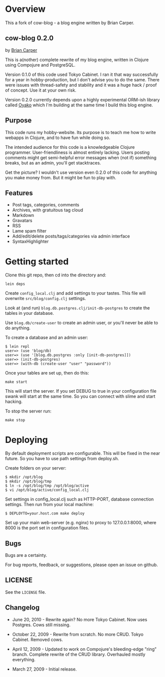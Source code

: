 # Overview

This a fork of cow-blog - a blog engine written by Brian Carper.

## cow-blog 0.2.0
by [Brian Carper](http://briancarper.net/)

This is a(nother) complete rewrite of my blog engine, written in Clojure using Compojure and PostgreSQL.

Version 0.1.0 of this code used Tokyo Cabinet.  I ran it that way successfully for a year in hobby-production, but I don't advise you to do the same.  There were issues with thread-safety and stability and it was a huge hack / proof of concept.  Use it at your own risk.

Version 0.2.0 currently depends upon a highly experimental ORM-ish library called [Oyako](http://github.com/briancarper/oyako) which I'm building at the same time I build this blog engine.

## Purpose

This code runs my hobby-website.  Its purpose is to teach me how to write webapps in Clojure, and to have fun while doing so.

The intended audience for this code is a knowledgeable Clojure programmer.  User-friendliness is almost entirely lacking.  Users posting comments might get semi-helpful error messages when (not if) something breaks, but as an admin, you'll get stacktraces.

Get the picture?  I wouldn't use version even 0.2.0 of this code for anything you make money from.  But it might be fun to play with.

## Features

* Post tags, categories, comments
* Archives, with gratuitous tag cloud
* Markdown
* Gravatars
* RSS
* Lame spam filter
* Add/edit/delete posts/tags/categories via admin interface
* SyntaxHighlighter

# Getting started

Clone this git repo, then cd into the directory and:

    lein deps

Create `config_local.clj` and add settings to your tastes. This file will overwrite `src/blog/config.clj` settings.

Look at (and run) `blog.db.postgres.clj/init-db-postgres` to create the tables in your database.

Use `blog.db/create-user` to create an admin user, or you'll never be able to do anything.

To create a database and an admin user:

    $ lein repl
    user=> (use 'blog/db)
    user=> (use '[blog.db.postgres :only [init-db-postgres]])
    user=> (init-db-postgres)
    user=> (with-db (create-user "user" "password"))

Once your tables are set up, then do this:

    make start

This will start the server. If you set DEBUG to true in your configuration file swank will start at the same time. So you can connect with slime and start hacking.

To stop the server run:

    make stop


# Deploying

By default deployment scripts are configurable. This will be fixed in the near future. So you have to use path settings from deploy.sh.

Create folders on your server:

    $ mkdir /opt/blog
    $ mkdir /opt/blog/tmp
    $ ln -s /opt/blog/tmp /opt/blog/active
    $ vi /opt/blog/active/config_local.clj

Set settings in config_local.clj such as HTTP-PORT, database connection settings. Then run from your local machine:

    $ DEPLOYTO=your.host.com make deploy

Set up your main web-server (e.g. nginx) to proxy to 127.0.0.1:8000, where 8000 is the port set in configuration files.


## Bugs

Bugs are a certainty.

For bug reports, feedback, or suggestions, please open an issue on github.

## LICENSE

See the `LICENSE` file.

## Changelog

* June 20, 2010 - Rewrite again?  No more Tokyo Cabinet.  Now uses Postgres.  Cows still missing.

* October 22, 2009 - Rewrite from scratch.  No more CRUD.  Tokyo Cabinet.  Removed cows.

* April 12, 2009 - Updated to work on Compojure's bleeding-edge "ring" branch.  Complete rewrite of the CRUD library.  Overhauled mostly everything.

* March 27, 2009 - Initial release.
